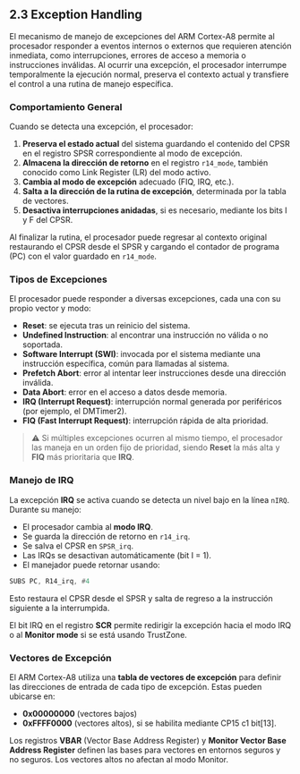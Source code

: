 

## 2.3 Exception Handling

El mecanismo de manejo de excepciones del ARM Cortex-A8 permite al procesador responder a eventos internos o externos que requieren atención inmediata, como interrupciones, errores de acceso a memoria o instrucciones inválidas. Al ocurrir una excepción, el procesador interrumpe temporalmente la ejecución normal, preserva el contexto actual y transfiere el control a una rutina de manejo específica.

### Comportamiento General

Cuando se detecta una excepción, el procesador:

1. **Preserva el estado actual** del sistema guardando el contenido del CPSR en el registro SPSR correspondiente al modo de excepción.
2. **Almacena la dirección de retorno** en el registro `r14_mode`, también conocido como Link Register (LR) del modo activo.
3. **Cambia al modo de excepción** adecuado (FIQ, IRQ, etc.).
4. **Salta a la dirección de la rutina de excepción**, determinada por la tabla de vectores.
5. **Desactiva interrupciones anidadas**, si es necesario, mediante los bits I y F del CPSR.

Al finalizar la rutina, el procesador puede regresar al contexto original restaurando el CPSR desde el SPSR y cargando el contador de programa (PC) con el valor guardado en `r14_mode`.

### Tipos de Excepciones

El procesador puede responder a diversas excepciones, cada una con su propio vector y modo:

* **Reset**: se ejecuta tras un reinicio del sistema.
* **Undefined Instruction**: al encontrar una instrucción no válida o no soportada.
* **Software Interrupt (SWI)**: invocada por el sistema mediante una instrucción específica, común para llamadas al sistema.
* **Prefetch Abort**: error al intentar leer instrucciones desde una dirección inválida.
* **Data Abort**: error en el acceso a datos desde memoria.
* **IRQ (Interrupt Request)**: interrupción normal generada por periféricos (por ejemplo, el DMTimer2).
* **FIQ (Fast Interrupt Request)**: interrupción rápida de alta prioridad.

> ⚠️ Si múltiples excepciones ocurren al mismo tiempo, el procesador las maneja en un orden fijo de prioridad, siendo **Reset** la más alta y **FIQ** más prioritaria que **IRQ**.

### Manejo de IRQ

La excepción **IRQ** se activa cuando se detecta un nivel bajo en la línea `nIRQ`. Durante su manejo:

* El procesador cambia al **modo IRQ**.
* Se guarda la dirección de retorno en `r14_irq`.
* Se salva el CPSR en `SPSR_irq`.
* Las IRQs se desactivan automáticamente (bit I = 1).
* El manejador puede retornar usando:

```asm
SUBS PC, R14_irq, #4
```

Esto restaura el CPSR desde el SPSR y salta de regreso a la instrucción siguiente a la interrumpida.

El bit IRQ en el registro **SCR** permite redirigir la excepción hacia el modo IRQ o al **Monitor mode** si se está usando TrustZone.

### Vectores de Excepción

El ARM Cortex-A8 utiliza una **tabla de vectores de excepción** para definir las direcciones de entrada de cada tipo de excepción. Estas pueden ubicarse en:

* **0x00000000** (vectores bajos)
* **0xFFFF0000** (vectores altos), si se habilita mediante CP15 c1 bit\[13].

Los registros **VBAR** (Vector Base Address Register) y **Monitor Vector Base Address Register** definen las bases para vectores en entornos seguros y no seguros. Los vectores altos no afectan al modo Monitor.

